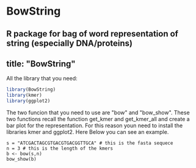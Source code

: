 # BowString
R package for bag of word representation of string (especially DNA/proteins)
---
title: "BowString"
---
All the library that you need: 
```r global_options, include = FALSE
library(BowString)
library(kmer)
library(ggplot2)
```

The two funcion that you need to use are "bow" and "bow_show". These two functions recall the function get_kmer and get_kmer_all and create a bar plot for the representation. For this reason youn need to install the libraries kmer and ggplot2. 
Here Below you can see an example. 
```{r}
s = "ATCGACTAGCGTGACGTGACGGTTGCA" # this is the fasta sequece 
n = 3 # this is the length of the kmers 
b <- bow(s,n)
bow_show(b)
```
